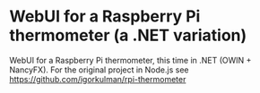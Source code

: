 WebUI for a Raspberry Pi thermometer (a .NET variation)
======================

WebUI for a Raspberry Pi thermometer, this time in .NET (OWIN + NancyFX). For the original project in Node.js see https://github.com/igorkulman/rpi-thermometer
